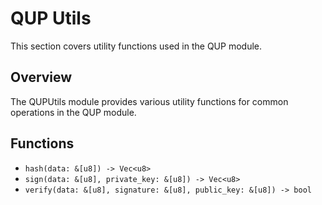 # QUP Utils

This section covers utility functions used in the QUP module.

## Overview

The QUPUtils module provides various utility functions for common operations in the QUP module.

## Functions

- `hash(data: &[u8]) -> Vec<u8>`
- `sign(data: &[u8], private_key: &[u8]) -> Vec<u8>`
- `verify(data: &[u8], signature: &[u8], public_key: &[u8]) -> bool`
